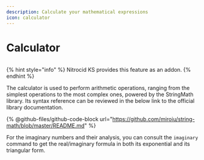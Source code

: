 ```yaml
---
description: Calculate your mathematical expressions
icon: calculator
---
```


# Calculator

<figure><img src="https://github.com/Aptivi-Stable-Docs/nks-manual-0.1.0/blob/main/.gitbook/assets/028-calc.png" alt=""><figcaption></figcaption></figure>

{% hint style="info" %}
Nitrocid KS provides this feature as an addon.
{% endhint %}

The calculator is used to perform arithmetic operations, ranging from the simplest operations to the most complex ones, powered by the StringMath library. Its syntax reference can be reviewed in the below link to the official library documentation.

{% @github-files/github-code-block url="https://github.com/miroiu/string-math/blob/master/README.md" %}

For the imaginary numbers and their analysis, you can consult the `imaginary` command to get the real/imaginary formula in both its exponential and its triangular form.

